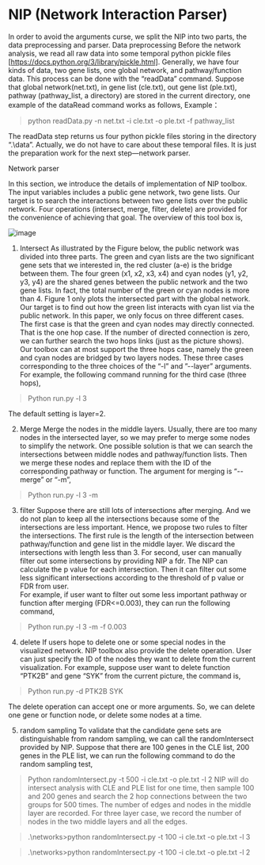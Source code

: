 # NIP (Network Interaction Parser)

In order to avoid the arguments curse, we split the NIP into two parts, the data preprocessing and parser. 
Data preprocessing
Before the network analysis, we read all raw data into some temporal python pickle files [https://docs.python.org/3/library/pickle.html].  Generally, we have four kinds of data, two gene lists, one global network, and pathway/function data. This process can be done with the “readData” command. 
Suppose that global network(net.txt), in gene list (cle.txt), out gene list (ple.txt), pathway (pathway_list, a directory) are stored in the current directory, one example of the dataRead command works as follows,
Example：

>python readData.py -n net.txt -i cle.txt -o ple.txt -f  pathway_list

The readData step returns us four python pickle files storing in the directory “.\data”. Actually, we do not have to care about these temporal files. It is just the preparation work for the next step—network parser.


Network parser

In this section, we introduce the details of implementation of NIP toolbox.  The input variables includes a public gene network, two gene lists. Our target is to search the interactions between two gene lists over the public network. Four operations (intersect, merge, filter, delete) are provided for the convenience of achieving that goal.
The overview of this tool box is,

![image](http://github.com/bruce803/NIP/result/demo-NIP.png)

1.	Intersect
As illustrated by the Figure below, the public network was divided into three parts. The green and cyan lists are the two significant gene sets that we interested in, the red cluster (a-e) is the bridge between them.  The four green (x1, x2, x3, x4) and cyan nodes (y1, y2, y3, y4) are the shared genes between the public network and the two gene lists. In fact, the total number of the green or cyan nodes is more than 4. Figure 1 only plots the intersected part with the global network. Our target is to find out how the green list interacts with cyan list via the public network.  In this paper, we only focus on three different cases. The first case is that the green and cyan nodes may directly connected. That is the one hop case. If the number of directed connection is zero, we can further search the two hops links (just as the picture shows). Our toolbox can at most support the three hops case, namely the green and cyan nodes are bridged by two layers nodes.
These three cases corresponding to the three choices of the “-l” and ”--layer” arguments. For example, the following command running for the third case (three hops),

>Python run.py -l 3

The default setting is layer=2.

2.	Merge
Merge the nodes in the middle layers. Usually, there are too many nodes in the intersected layer, so we may prefer to merge some nodes to simplify the network. One possible solution is that we can search the intersections between middle nodes and pathway/function lists. Then we merge these nodes and replace them with the ID of the corresponding pathway or function.
The argument for merging is “--merge” or “-m”, 

>Python run.py -l 3  -m 

3.	filter
Suppose there are still lots of intersections after merging. And we do not plan to keep all the intersections because some of the intersections are less important. Hence, we propose two rules to filter the intersections. The first rule is the length of the intersection between pathway/function and gene list in the middle layer. We discard the intersections with length less than 3. For second, user can manually filter out some intersections by providing NIP a fdr. The NIP can calculate the p value for each intersection. Then it can filter out some less significant intersections according to the threshold of p value or FDR from user.  
For example, if user want to filter out some less important pathway or function after merging (FDR<=0.003), they can run the following command,

>Python run.py -l 3 -m  -f  0.003  

4.	delete 
If users hope to delete one or some special nodes in the visualized network. NIP toolbox also provide the delete operation. User can just specify the ID of the nodes they want to delete from the current visualization. 
For example, suppose user want to delete function “PTK2B” and gene “SYK” from the current picture, the command is,

>Python run.py -d PTK2B SYK

The delete operation can accept one or more arguments. So, we can delete one gene or function node, or delete some nodes at a time.

5.	random sampling
To validate that the candidate gene sets are distinguishable from random sampling, we can call the randomIntersect provided by NIP.  Suppose that there are 100 genes in the CLE list, 200 genes in the PLE list, we can run the following command to do the random sampling test,
>Python randomIntersect.py -t 500 -i cle.txt -o ple.txt -l 2
NIP will do intersect analysis with CLE and PLE list for one time, then sample 100 and 200 genes and search the 2 hop connections between the two groups for 500 times. The number of edges and nodes in the middle layer are recorded. For three layer case, we record the number of nodes in the two middle layers and all the edges.

>.\networks>python randomIntersect.py -t 100 -i cle.txt -o ple.txt -l 3

>.\networks>python randomIntersect.py -t 100 -i cle.txt -o ple.txt -l 2
